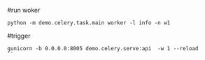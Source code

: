 #run woker

```
python -m demo.celery.task.main worker -l info -n w1
```


#trigger

```
gunicorn -b 0.0.0.0:8005 demo.celery.serve:api  -w 1 --reload
``